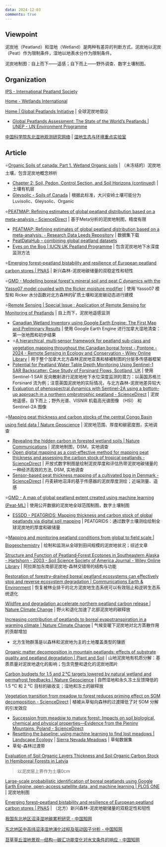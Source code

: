 ```yaml
---
data: 2024-12-03
comments: true
---
```


## Viewpoint

泥炭地（Peatland）和湿地（Wetland）是两种有差异的判断方式，泥炭地以泥炭（Peat）作为限制条件，湿地以地表水分作为限制条件。

泥炭地制图：自上而下——遥感；自下而上——野外调查、数字土壤制图。

## Organization

[IPS - International Peatland Society](https://peatlands.org/)

[Home - Wetlands International](https://www.wetlands.org/)

[Home | Global Peatlands Initiative](https://globalpeatlands.org/) | 全球泥炭地倡议

- [Global Peatlands Assessment: The State of the World’s Peatlands | UNEP - UN Environment Programme](https://www.unep.org/resources/global-peatlands-assessment-2022)

[中国科学院东北湿地观测研究网络](https://wetlandne.iga.cas.cn/) | [湿地生态与环境重点实验室](https://klwee.iga.cas.cn/)

## Article

⭐[Organic Soils of canada: Part 1. Wetland Organic soils](https://cdnsciencepub.com/doi/full/10.4141/cjss10043) | （未冻结的）泥炭地土壤，包含泥炭地概念辨析

- [Chapter 2: Soil, Pedon, Control Section, and Soil Horizons (continued)](https://sis.agr.gc.ca/cansis/taxa/cssc3/chpt02_a.html) | 土壤有机层
- [Gleysolic - Soils of Canada](https://soilsofcanada.ca/orders/gleysolic.php) | 根据此标准，大兴安岭土壤可能分为Luvisolic、Gleysolic、Organic

⭐[PEATMAP: Refining estimates of global peatland distribution based on a meta-analysis - ScienceDirect](https://www.sciencedirect.com/science/article/pii/S0341816217303004?via%3Dihub) | 基于Meta分析的泥炭地制图，精度有限

- [PEATMAP: Refining estimates of global peatland distribution based on a meta-analysis. - Research Data Leeds Repository](https://archive.researchdata.leeds.ac.uk/251/) | 数据集下载
- [PeatDataHub – combining global peatland datasets](https://peatdatahub.net/)
- [Eyes on the Bog | IUCN UK Peatland Programme](https://www.iucn-uk-peatlandprogramme.org/get-involved/eyes-bog) | 包含泥炭地地下水深度监测方法

⭐[Emerging forest–peatland bistability and resilience of European peatland carbon stores | PNAS](https://www.pnas.org/doi/10.1073/pnas.2101742118) | 新兴森林-泥炭地碳储量的双稳定性和韧性

⭐[GMD - Modelling boreal forest's mineral soil and peat C dynamics with the Yasso07 model coupled with the Ricker moisture modifier](https://gmd.copernicus.org/articles/17/5349/2024/gmd-17-5349-2024.html) | 使用 Yasso07 模型和 Ricker 水分函数对北方森林的矿质土壤和泥炭碳动态进行建模

⭐[Remote Sensing | Special Issue : Application of Remote Sensing for Monitoring of Peatlands](https://www.mdpi.com/journal/remotesensing/special_issues/peatlands_application) | 自上而下，泥炭地遥感监测

- [Canadian Wetland Inventory using Google Earth Engine: The First Map and Preliminary Results](https://www.mdpi.com/2072-4292/11/7/842) | 使用 Google Earth Engine 进行加拿大湿地清查：第一张地图和初步结果
- ⭐[A hierarchical, multi‐sensor framework for peatland sub‐class and vegetation mapping throughout the Canadian boreal forest - Pontone - 2024 - Remote Sensing in Ecology and Conservation - Wiley Online Library](https://zslpublications.onlinelibrary.wiley.com/doi/full/10.1002/rse2.384) | 用于整个加拿大北方森林泥炭地亚类和植被制图的分层多传感器框架
- [Potential for Peatland Water Table Depth Monitoring Using Sentinel-1 SAR Backscatter: Case Study of Forsinard Flows, Scotland, UK](https://www.mdpi.com/2072-4292/15/7/1900) | 使用 Sentinel-1 SAR 反向散射进行泥炭地地下水位深度监测的潜力：以英国苏格兰 Forsinard 流为例；注意英国泥炭地的实际情况，与北方森林-泥炭地差异较大
- [Evaluation of phenospectral dynamics with Sentinel-2A using a bottom-up approach in a northern ombrotrophic peatland - ScienceDirect](https://www.sciencedirect.com/science/article/pii/S0034425718303547) | 泥炭地遥感，自下而上；野外光谱、VISNIR 机载高光谱图像 （HSI） 和 Sentinel-2A 图像

⭐[Mapping peat thickness and carbon stocks of the central Congo Basin using field data | Nature Geoscience](https://www.nature.com/articles/s41561-022-00966-7) | 泥炭地范围、厚度和碳密度图，实地调查

- [Revealing the hidden carbon in forested wetland soils | Nature Communications](https://www.nature.com/articles/s41467-024-44888-x) | 泥炭地制图，DSM，实地调查
- [Open digital mapping as a cost-effective method for mapping peat thickness and assessing the carbon stock of tropical peatlands - ScienceDirect](https://www.sciencedirect.com/science/article/pii/S001670611731306X) | 开放式数字制图是绘制泥炭厚度和评估热带泥炭地碳储量的一种经济高效的方法, DSM, 实地调查
- [Sensor-based peat thickness mapping of a cultivated bog in Denmark - ScienceDirect](https://www.sciencedirect.com/science/article/pii/S0016706124003203) | 丹麦耕地沼泽的基于传感器的泥炭厚度测绘；近端测量、遥感

⭐[GMD - A map of global peatland extent created using machine learning (Peat-ML)](https://gmd.copernicus.org/articles/15/4709/2022/gmd-15-4709-2022.html) | 使用公开数据的泥炭地全球范围制图，数字土壤制图

- [ESSDD - PEATGRIDS: Mapping thickness and carbon stock of global peatlands via digital soil mapping](https://essd.copernicus.org/preprints/essd-2024-333/) | PEATGRIDS：通过数字土壤测绘绘制全球泥炭地的厚度和碳储量

⭐[Mapping and monitoring peatland conditions from global to field scale | Biogeochemistry](https://link.springer.com/article/10.1007/s10533-023-01084-1) | 绘制和监测从全球到田间规模的泥炭地状况；综述文章

[Structure and Function of Peatland‐Forest Ecotones in Southeastern Alaska - Hartshorn - 2003 - Soil Science Society of America Journal - Wiley Online Library](https://acsess.onlinelibrary.wiley.com/doi/10.2136/sssaj2003.1572) | 阿拉斯加东南部泥炭地-森林交错带的结构与功能

[Restoration of forestry-drained boreal peatland ecosystems can effectively stop and reverse ecosystem degradation | Communications Earth & Environment](https://www.nature.com/articles/s43247-024-01844-3) | 恢复被林业排干的北方泥炭地生态系统可以有效阻止和逆转生态系统退化

[Wildfire and degradation accelerate northern peatland carbon release | Nature Climate Change](https://www.nature.com/articles/s41558-023-01657-w) | 野火和退化加速了北部泥炭地的碳释放

[Increasing contribution of peatlands to boreal evapotranspiration in a warming climate | Nature Climate Change](https://www.nature.com/articles/s41558-020-0763-7) | 气候变暖下泥炭地对北方蒸散作用的贡献增加

- 北方生物群落是以森林和泥炭地为主的土地覆盖类型的镶嵌

[Organic matter decomposition in mountain peatlands: effects of substrate quality and peatland degradation | Plant and Soil](https://link.springer.com/article/10.1007/s11104-024-06725-4) | 山地泥炭地有机质分解：基质质量对泥炭地退化的影响；包含完整和退化的泥炭地图片

[Carbon budgets for 1.5 and 2 °C targets lowered by natural wetland and permafrost feedbacks | Nature Geoscience](https://www.nature.com/articles/s41561-018-0174-9) | 自然湿地和永久冻土反馈降低的 1.5 °C 和 2 °C 目标的碳收支；湿地和冻土的碳释放

[Vegetation transition from meadow to forest reduces priming effect on SOM decomposition - ScienceDirect](https://www.sciencedirect.com/science/article/pii/S0038071723001852) | 植被从草甸向森林的过渡降低了对 SOM 分解的引发效应

- [Succession from meadow to mature forest: Impacts on soil biological, chemical and physical properties—Evidence from the Pieniny Mountains, Poland - ScienceDirect](https://www.sciencedirect.com/science/article/pii/S0341816220300527)
- [Resetting the baseline: using machine learning to find lost meadows | Landscape Ecology](https://link.springer.com/article/10.1007/s10980-023-01726-7) | [Sierra Nevada Meadows](https://meadows.ucdavis.edu/) | 草甸数据集
- 草甸-森林过渡带

[Evaluation of Soil Organic Layers Thickness and Soil Organic Carbon Stock in Hemiboreal Forests in Latvia](https://www.mdpi.com/1999-4907/12/7/840)

> 以泥炭层上界作为土壤0cm

[Large-scale probabilistic identification of boreal peatlands using Google Earth Engine, open-access satellite data, and machine learning | PLOS ONE](https://journals.plos.org/plosone/article?id=10.1371/journal.pone.0218165) | 泥炭地制图

[Emerging forest–peatland bistability and resilience of European peatland carbon stores | PNAS](https://www.pnas.org/doi/10.1073/pnas.2101742118?doi=10.1073%2Fpnas.2101742118) | （北方）新兴森林-泥炭地碳储量的双稳定性和韧性

[我国东北地区沼泽湿地碳累积研究 - 中国知网](https://kns.cnki.net/kcms2/article/abstract?v=YMwpULBJqz5vKKVOniieem8uxXEj6mw8Ili_tAzh8i6m6K6tUGjXUJ9Wgdk5O3xPpCi8XbdNlFcYB11EXJ9YNPRvXPuSYttT0SaZfBaN8LJOkFfAe4kLML43vEMvoPOIC9xb_lqiDj05JsA9H012n5F_WdovzzMdrIxHY7ffCIhF8P6IoDz4wNIEFD1TBApN9rAUqBTNn_o=&uniplatform=NZKPT&language=CHS)

[东北地区中高纬沼泽湿地演化过程及驱动因子分析 - 中国知网](https://kns.cnki.net/kcms2/article/abstract?v=YMwpULBJqz4fmZ4ago9_9wq5uIpfRUfMQLg7rQGqKTSXObTD4I8IpZ6rBhN9q3YlIm3PTh8UwL0yxPqf_34R6nKblmRkP2Cj2_CmrwyLE0QGnKwf8kLLipOfUhLdHpVWNWJg81n1yi4ZUj2o9rtcesdI0TNXEzQMkmcaLZ8meaGVLZBB9F_jE739kec0kTNn-SRXsdd3fdo=&uniplatform=NZKPT&language=CHS)

[苔草草丘湿地景观—结构—碳汇功能变化对水文条件的响应 - 中国知网](https://kns.cnki.net/kcms2/article/abstract?v=YMwpULBJqz4EWziDj_m7GmhwEnsOrpxu9gXNbLlb1d5q1CaPh5tiMajWQbQtH02JPKjwXKLFuy2dj1hWLXJYPVVFU1oEVZFLTI0uwAu27pYLPsJYY1cmvlPj9BMBin-TCiKpHtXifTFW_FRRaBKsRegfdNonWKqsj1loW9lTySkMarb1yJdXQ1hy1eOVTl5WSa28OrW8Yo4=&uniplatform=NZKPT&language=CHS)
